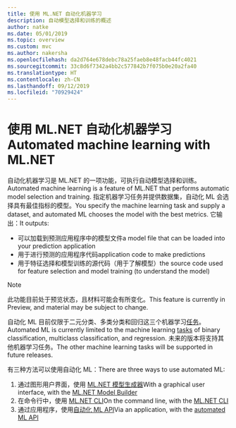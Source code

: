 ```yaml
---
title: 使用 ML.NET 自动化机器学习
description: 自动模型选择和训练的概述
author: natke
ms.date: 05/01/2019
ms.topic: overview
ms.custom: mvc
ms.author: nakersha
ms.openlocfilehash: da2d764e678debc78a25faeb8e48facb44fc4021
ms.sourcegitcommit: 33c8d6f7342a4bb2c577842b7f075b0e20a2fa40
ms.translationtype: HT
ms.contentlocale: zh-CN
ms.lasthandoff: 09/12/2019
ms.locfileid: "70929424"
---
```

# <a name="automated-machine-learning-with-mlnet"></a><span data-ttu-id="9c690-103">使用 ML.NET 自动化机器学习</span><span class="sxs-lookup"><span data-stu-id="9c690-103">Automated machine learning with ML.NET</span></span>

<span data-ttu-id="9c690-104">自动化机器学习是 ML.NET 的一项功能，可执行自动模型选择和训练。</span><span class="sxs-lookup"><span data-stu-id="9c690-104">Automated machine learning is a feature of ML.NET that performs automatic model selection and training.</span></span> <span data-ttu-id="9c690-105">指定机器学习任务并提供数据集，自动化 ML 会选择具有最佳指标的模型。</span><span class="sxs-lookup"><span data-stu-id="9c690-105">You specify the machine learning task and supply a dataset, and automated ML chooses the model with the best metrics.</span></span> <span data-ttu-id="9c690-106">它输出：</span><span class="sxs-lookup"><span data-stu-id="9c690-106">It outputs:</span></span>

- <span data-ttu-id="9c690-107">可以加载到预测应用程序中的模型文件</span><span class="sxs-lookup"><span data-stu-id="9c690-107">a model file that can be loaded into your prediction application</span></span>
- <span data-ttu-id="9c690-108">用于进行预测的应用程序代码</span><span class="sxs-lookup"><span data-stu-id="9c690-108">application code to make predictions</span></span>
- <span data-ttu-id="9c690-109">用于特征选择和模型训练的源代码（用于了解模型）</span><span class="sxs-lookup"><span data-stu-id="9c690-109">the source code used for feature selection and model training (to understand the model)</span></span>

> [!NOTE]
> <span data-ttu-id="9c690-110">此功能目前处于预览状态，且材料可能会有所变化。</span><span class="sxs-lookup"><span data-stu-id="9c690-110">This feature is currently in Preview, and material may be subject to change.</span></span> 

<span data-ttu-id="9c690-111">自动化 ML 目前仅限于二元分类、多类分类和回归这三个机器学习[任务](resources/tasks.md)。</span><span class="sxs-lookup"><span data-stu-id="9c690-111">Automated ML is currently limited to the machine learning [tasks](resources/tasks.md) of binary classification, multiclass classification, and regression.</span></span> <span data-ttu-id="9c690-112">未来的版本将支持其他机器学习任务。</span><span class="sxs-lookup"><span data-stu-id="9c690-112">The other machine learning tasks will be supported in future releases.</span></span>

<span data-ttu-id="9c690-113">有三种方法可以使用自动化 ML：</span><span class="sxs-lookup"><span data-stu-id="9c690-113">There are three ways to use automated ML:</span></span>

1. <span data-ttu-id="9c690-114">通过图形用户界面，使用 [ML.NET 模型生成器](automate-training-with-model-builder.md)</span><span class="sxs-lookup"><span data-stu-id="9c690-114">With a graphical user interface, with the [ML.NET Model Builder](automate-training-with-model-builder.md)</span></span>
1. <span data-ttu-id="9c690-115">在命令行中，使用 [ML.NET CLI](automate-training-with-cli.md)</span><span class="sxs-lookup"><span data-stu-id="9c690-115">On the command line, with the [ML.NET CLI](automate-training-with-cli.md)</span></span>
1. <span data-ttu-id="9c690-116">通过应用程序，使用[自动化 ML API](how-to-guides/how-to-use-the-automl-api.md)</span><span class="sxs-lookup"><span data-stu-id="9c690-116">Via an application, with the [automated ML API](how-to-guides/how-to-use-the-automl-api.md)</span></span>
